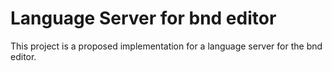 # Language Server for bnd editor

This project is a proposed implementation for a language server for the bnd editor. 

